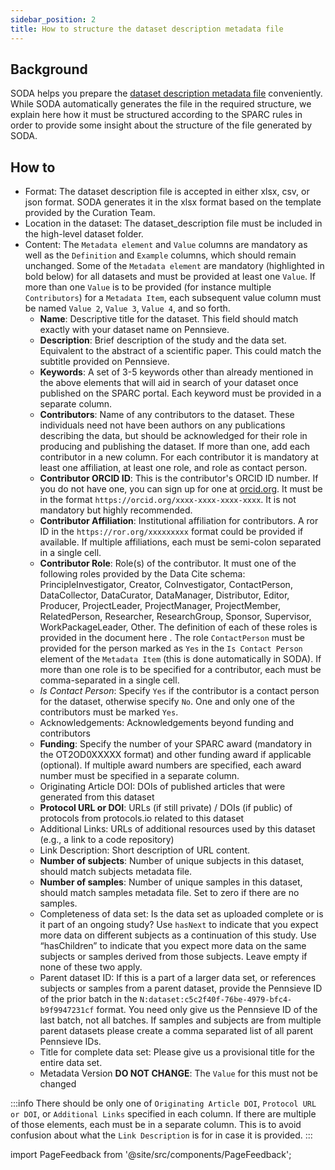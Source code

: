 ```yaml
---
sidebar_position: 2
title: How to structure the dataset description metadata file
---
```


## Background

SODA helps you prepare the [dataset description metadata file](../prepare-metadata/create-dataset-description.md) conveniently. While SODA automatically generates the file in the required structure, we explain here how it must be structured according to the SPARC rules in order to provide some insight about the structure of the file generated by SODA.

## How to

- Format: The dataset description file is accepted in either xlsx, csv, or json format. SODA generates it in the xlsx format based on the template provided by the Curation Team.
- Location in the dataset: The dataset_description file must be included in the high-level dataset folder.
- Content: The `Metadata element` and `Value` columns are mandatory as well as the `Definition` and `Example` columns, which should remain unchanged. Some of the `Metadata element` are mandatory (highlighted in bold below) for all datasets and must be provided at least one `Value`. If more than one `Value` is to be provided (for instance multiple `Contributors`) for a `Metadata Item`, each subsequent value column must be named `Value 2`, `Value 3`, `Value 4`, and so forth.
  - **Name**: Descriptive title for the dataset. This field should match exactly with your dataset name on Pennsieve.
  - **Description**: Brief description of the study and the data set. Equivalent to the abstract of a scientific paper. This could match the subtitle provided on Pennsieve.
  - **Keywords**: A set of 3-5 keywords other than already mentioned in the above elements that will aid in search of your dataset once published on the SPARC portal. Each keyword must be provided in a separate column.
  - **Contributors**: Name of any contributors to the dataset. These individuals need not have been authors on any publications describing the data, but should be acknowledged for their role in producing and publishing the dataset. If more than one, add each contributor in a new column. For each contributor it is mandatory at least one affiliation, at least one role, and role as contact person.
  - **Contributor ORCID ID**: This is the contributor's ORCID ID number. If you do not have one, you can sign up for one at [orcid.org](https://orcid.org). It must be in the format `https://orcid.org/xxxx-xxxx-xxxx-xxxx`. It is not mandatory but highly recommended.
  - **Contributor Affiliation**: Institutional affiliation for contributors. A ror ID in the `https://ror.org/xxxxxxxxx` format could be provided if available. If multiple affiliations, each must be semi-colon separated in a single cell.
  - **Contributor Role**: Role(s) of the contributor. It must one of the following roles provided by the Data Cite schema: PrincipleInvestigator, Creator, CoInvestigator, ContactPerson, DataCollector, DataCurator, DataManager, Distributor, Editor, Producer, ProjectLeader, ProjectManager, ProjectMember, RelatedPerson, Researcher, ResearchGroup, Sponsor, Supervisor, WorkPackageLeader, Other. The definition of each of these roles is provided in the document here . The role `ContactPerson` must be provided for the person marked as `Yes` in the `Is Contact Person` element of the `Metadata Item` (this is done automatically in SODA). If more than one role is to be specified for a contributor, each must be comma-separated in a single cell.
  - _Is Contact Person_: Specify `Yes` if the contributor is a contact person for the dataset, otherwise specify `No`. One and only one of the contributors must be marked `Yes`.
  - Acknowledgements: Acknowledgements beyond funding and contributors
  - **Funding**: Specify the number of your SPARC award (mandatory in the OT2OD0XXXXX format) and other funding award if applicable (optional). If multiple award numbers are specified, each award number must be specified in a separate column.
  - Originating Article DOI: DOIs of published articles that were generated from this dataset
  - **Protocol URL or DOI**: URLs (if still private) / DOIs (if public) of protocols from protocols.io related to this dataset
  - Additional Links: URLs of additional resources used by this dataset (e.g., a link to a code repository)
  - Link Description: Short description of URL content.
  - **Number of subjects**: Number of unique subjects in this dataset, should match subjects metadata file.
  - **Number of samples**: Number of unique samples in this dataset, should match samples metadata file. Set to zero if there are no samples.
  - Completeness of data set: Is the data set as uploaded complete or is it part of an ongoing study? Use `hasNext` to indicate that you expect more data on different subjects as a continuation of this study. Use “hasChildren” to indicate that you expect more data on the same subjects or samples derived from those subjects. Leave empty if none of these two apply.
  - Parent dataset ID: If this is a part of a larger data set, or references subjects or samples from a parent dataset, provide the Pennsieve ID of the prior batch in the `N:dataset:c5c2f40f-76be-4979-bfc4-b9f9947231cf` format. You need only give us the Pennsieve ID of the last batch, not all batches. If samples and subjects are from multiple parent datasets please create a comma separated list of all parent Pennsieve IDs.
  - Title for complete data set: Please give us a provisional title for the entire data set.
  - Metadata Version **DO NOT CHANGE**: The `Value` for this must not be changed

:::info
There should be only one of `Originating Article DOI`, `Protocol URL or DOI`, or `Additional Links` specified in each column. If there are multiple of those elements, each must be in a separate column. This is to avoid confusion about what the `Link Description` is for in case it is provided.
:::

import PageFeedback from '@site/src/components/PageFeedback';

<PageFeedback />
